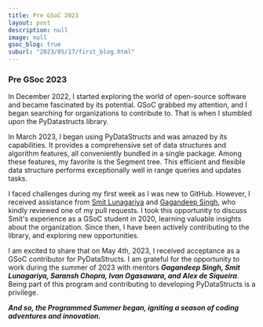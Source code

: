 ```yaml
---
title: Pre GSoC 2023
layout: post
description: null
image: null
gsoc_blog: true
suburl: "2023/05/17/first_blog.html"
---
```


### Pre GSoc 2023

In December 2022, I started exploring the world of open-source software and became fascinated by its potential. GSoC grabbed my attention, and I began searching for organizations to contribute to. That is when I stumbled upon the PyDatastructs library.

In March 2023, I began using PyDataStructs and was amazed by its capabilities. It provides a comprehensive set of data structures and algorithm features, all conveniently bundled in a single package. Among these features, my favorite is the Segment tree. This efficient and flexible data structure performs exceptionally well in range queries and updates tasks. 

I faced challenges during my first week as I was new to GitHub. However, I received assistance from [Smit Lunagariya](https://github.com/Smit-create) and [Gagandeep Singh](https://github.com/czgdp1807), who kindly reviewed one of my pull requests. I took this opportunity to discuss Smit's experience as a GSoC student in 2020, learning valuable insights about the organization. Since then, I have been actively contributing to the library, and exploring new opportunities.

I am excited to share that on May 4th, 2023, I received acceptance as a GSoC contributor for PyDataStructs. I am grateful for the opportunity to work during the summer of 2023 with mentors **_Gagandeep Singh, Smit Lunagariya, Saransh Chopra, Ivan Ogasawara, and Alex de Siqueira_**. Being part of this program and contributing to developing PyDataStructs is a privilege.

**_And so, the Programmed Summer began, igniting a season of coding adventures and innovation._**


